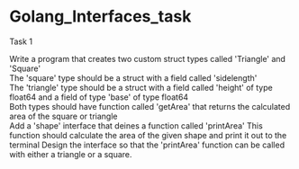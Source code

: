 # Golang_Interfaces_task

Task 1 
<br>

Write a program that creates two custom struct types called 'Triangle' and 'Square'
<br>
The 'square' type should be a struct with a field called 'sidelength'
<br>
The 'triangle' type should be a struct with a field called 'height' of type float64 and a field of type 'base' of type float64
<br>
Both types should have function called 'getArea' that returns the calculated area of the square or triangle 
<br>
Add a 'shape' interface that deines a function called 'printArea' This function should calculate the area of the given shape and print it out to the terminal Design the interface so that the 'printArea' function can be called with either a triangle or a square.